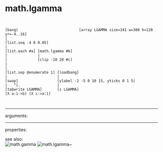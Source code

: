 # math.lgamma

```


[bang(                            [array LGAMMA size=241 w=300 h=120 yr=-4..16]
|
[list.seq -4 8 0.05]
|
[list.each #a] [math.lgamma #b]
|              |
|              [clip -10 20 #c]
|
|
[list.sep @enumerate 1] [loadbang]
|                       |
[swap]                  [ylabel -2 -5 0 10 15, yticks 0 1 5(
|   ^|.                 |
[tabwrite LGAMMA]       [s LGAMMA]
[X a:1->b] [X c->a:1]

            
```
---
arguments:


---
properties:


see also:<br>
![math.gamma]("img/object_math.gamma.png")
![math.lgamma~]("img/object_math.lgamma~.png")
